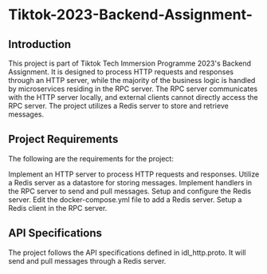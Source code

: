 # Tiktok-2023-Backend-Assignment-


## Introduction
This project is part of Tiktok Tech Immersion Programme 2023's Backend Assignment. It is designed to process HTTP requests and responses through an HTTP server, while the majority of the business logic is handled by microservices residing in the RPC server. The RPC server communicates with the HTTP server locally, and external clients cannot directly access the RPC server. The project utilizes a Redis server to store and retrieve messages.

## Project Requirements
The following are the requirements for the project:

Implement an HTTP server to process HTTP requests and responses.
Utilize a Redis server as a datastore for storing messages.
Implement handlers in the RPC server to send and pull messages.
Setup and configure the Redis server.
Edit the docker-compose.yml file to add a Redis server.
Setup a Redis client in the RPC server.

## API Specifications
The project follows the API specifications defined in idl_http.proto. It will send and pull messages through a Redis server.

